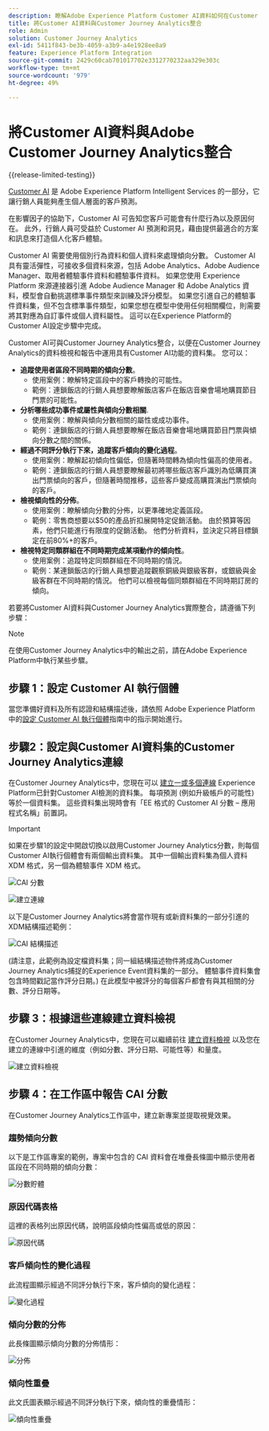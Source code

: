 ```yaml
---
description: 瞭解Adobe Experience Platform Customer AI資料如何在Customer Journey Analytics中與工作區整合。
title: 將Customer AI資料與Customer Journey Analytics整合
role: Admin
solution: Customer Journey Analytics
exl-id: 5411f843-be3b-4059-a3b9-a4e1928ee8a9
feature: Experience Platform Integration
source-git-commit: 2429c60cab701017702e3312770232aa329e303c
workflow-type: tm+mt
source-wordcount: '979'
ht-degree: 49%

---
```


# 將Customer AI資料與Adobe Customer Journey Analytics整合

{{release-limited-testing}}

[Customer AI](https://experienceleague.adobe.com/docs/experience-platform/intelligent-services/customer-ai/overview.html?lang=zh-Hant) 是 Adobe Experience Platform Intelligent Services 的一部分，它讓行銷人員能夠產生個人層面的客戶預測。

在影響因子的協助下，Customer AI 可告知您客戶可能會有什麼行為以及原因何在。 此外，行銷人員可受益於 Customer AI 預測和洞見，藉由提供最適合的方案和訊息來打造個人化客戶體驗。

Customer AI 需要使用個別行為資料和個人資料來處理傾向分數。 Customer AI 具有靈活彈性，可接收多個資料來源，包括 Adobe Analytics、Adobe Audience Manager、取用者體驗事件資料和體驗事件資料。 如果您使用 Experience Platform 來源連接器引進 Adobe Audience Manager 和 Adobe Analytics 資料，模型會自動挑選標準事件類型來訓練及評分模型。 如果您引進自己的體驗事件資料集，但不包含標準事件類型，如果您想在模型中使用任何相關欄位，則需要將其對應為自訂事件或個人資料屬性。 這可以在Experience Platform的Customer AI設定步驟中完成。

Customer AI可與Customer Journey Analytics整合，以便在Customer Journey Analytics的資料檢視和報告中運用具有Customer AI功能的資料集。 您可以：

* **追蹤使用者區段不同時期的傾向分數**。 
   * 使用案例：瞭解特定區段中的客戶轉換的可能性。
   * 範例：連鎖飯店的行銷人員想要瞭解飯店客戶在飯店音樂會場地購買節目門票的可能性。
* **分析哪些成功事件或屬性與傾向分數相關**.
   * 使用案例：瞭解與傾向分數相關的屬性或成功事件。
   * 範例：連鎖飯店的行銷人員想要瞭解在飯店音樂會場地購買節目門票與傾向分數之間的關係。
* **經過不同評分執行下來，追蹤客戶傾向的變化過程**。 
   * 使用案例：瞭解起初傾向性偏低，但隨著時間轉為傾向性偏高的使用者。
   * 範例：連鎖飯店的行銷人員想要瞭解最初將哪些飯店客戶識別為低購買演出門票傾向的客戶，但隨著時間推移，這些客戶變成高購買演出門票傾向的客戶。
* **檢視傾向性的分佈**。 
   * 使用案例：瞭解傾向分數的分佈，以更準確地定義區段。
   * 範例：零售商想要以$50的產品折扣展開特定促銷活動。 由於預算等因素，他們只能進行有限度的促銷活動。 他們分析資料，並決定只將目標鎖定在前80%+的客戶。
* **檢視特定同類群組在不同時期完成某項動作的傾向性**。 
   * 使用案例：追蹤特定同類群組在不同時期的情況。
   * 範例：某連鎖飯店的行銷人員想要追蹤觀察銅級與銀級客群，或銀級與金級客群在不同時期的情況。 他們可以檢視每個同類群組在不同時期訂房的傾向。

若要將Customer AI資料與Customer Journey Analytics實際整合，請遵循下列步驟：

>[!NOTE]
>
>在使用Customer Journey Analytics中的輸出之前，請在Adobe Experience Platform中執行某些步驟。


## 步驟 1：設定 Customer AI 執行個體

當您準備好資料及所有認證和結構描述後，請依照 Adobe Experience Platform 中的[設定 Customer AI 執行個體](https://experienceleague.adobe.com/docs/experience-platform/intelligent-services/customer-ai/user-guide/configure.html?lang=zh-Hant)指南中的指示開始進行。

## 步驟2：設定與Customer AI資料集的Customer Journey Analytics連線

在Customer Journey Analytics中，您現在可以 [建立一或多個連線](/help/connections/create-connection.md) Experience Platform已針對Customer AI檢測的資料集。 每項預測 (例如升級帳戶的可能性) 等於一個資料集。 這些資料集出現時會有「EE 格式的 Customer AI 分數 – 應用程式名稱」前置詞。

>[!IMPORTANT]
>
>如果在步驟1的設定中開啟切換以啟用Customer Journey Analytics分數，則每個Customer AI執行個體會有兩個輸出資料集。 其中一個輸出資料集為個人資料 XDM 格式，另一個為體驗事件 XDM 格式。

![CAI 分數](assets/cai-scores.png)

![建立連線](assets/create-conn.png)

以下是Customer Journey Analytics將會當作現有或新資料集的一部分引進的XDM結構描述範例：

![CAI 結構描述](assets/cai-schema.png)

(請注意，此範例為設定檔資料集；同一組結構描述物件將成為Customer Journey Analytics捕捉的Experience Event資料集的一部分。 體驗事件資料集會包含時間戳記當作評分日期。) 在此模型中被評分的每個客戶都會有與其相關的分數、評分日期等。

## 步驟 3：根據這些連線建立資料檢視

在Customer Journey Analytics中，您現在可以繼續前往 [建立資料檢視](/help/data-views/create-dataview.md) 以及您在建立的連線中引進的維度（例如分數、評分日期、可能性等）和量度。

![建立資料檢視](assets/create-dataview.png)

## 步驟 4：在工作區中報告 CAI 分數

在Customer Journey Analytics工作區中，建立新專案並提取視覺效果。

### 趨勢傾向分數

以下是工作區專案的範例，專案中包含的 CAI 資料會在堆疊長條圖中顯示使用者區段在不同時期的傾向分數：

![分數貯體](assets/workspace-scores.png)

### 原因代碼表格

這裡的表格列出原因代碼，說明區段傾向性偏高或低的原因&#x200B;：

![原因代碼](assets/reason-codes.png)

### 客戶傾向性的變化過程

此流程圖顯示經過不同評分執行下來，客戶傾向的變化過程&#x200B;：

![變化過程](assets/flow.png)

### 傾向分數的分佈

此長條圖顯示傾向分數的分佈情形&#x200B;：

![分佈](assets/distribution.png)

### 傾向性重疊

此文氏圖表顯示經過不同評分執行下來，傾向性的重疊情形：

![傾向性重疊](assets/venn.png)

